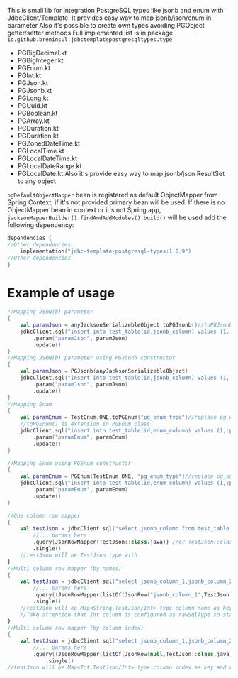 This is small lib for integration PostgreSQL types like jsonb and enum with JdbcClient/Template.
It provides easy way to map  jsonb/json/enum in parameter
Also it's possible to create own types avoiding PGObject getter/setter methods
Full implemented list is in package `io.github.breninsul.jdbctemplatepostgresqltypes.type`
 - PGBigDecimal.kt
 - PGBigInteger.kt
 - PGEnum.kt
 - PGInt.kt
 - PGJson.kt
 - PGJsonb.kt
 - PGLong.kt
 - PGUuid.kt
 - PGBoolean.kt
 - PGArray.kt 
 - PGDuration.kt
 - PGDuration.kt
 - PGZonedDateTime.kt
 - PGLocalTime.kt
 - PGLocalDateTime.kt
 - PGLocalDateRange.kt
 - PGLocalDate.kt
Also it's provide easy way to map jsonb/json ResultSet to any object

`pgDefaultObjectMapper` bean is registered as default ObjectMapper from Spring Context, if it's not provided primary bean will be used.
If there is no ObjectMapper bean in context or it's not Spring app,  `jacksonMapperBuilder().findAndAddModules().build()` will be used
add the following dependency:

````kotlin
dependencies {
//Other dependencies
    implementation("jdbc-template-postgresql-types:1.0.9")
//Other dependencies
}

````
# Example of usage
````kotlin
//Mapping JSON(b) parameter
{
    val paramJson = anyJacksonSerializebleObject.toPGJsonb()//toPGJsonb() is extension in PGJsonb class
    jdbcClient.sql("insert into test_table(id,jsonb_column) values (1,:paramJson)")
        .param("paramJson", paramJson)
        .update()
}
//Mapping JSON(b) parameter using PGJsonb constructor
{
    val paramJson = PGJsonb(anyJacksonSerializebleObject)
    jdbcClient.sql("insert into test_table(id,jsonb_column) values (1,:paramJson)")
        .param("paramJson", paramJson)
        .update()
}
//Mapping Enum
{
    val paramEnum = TestEnum.ONE.toPGEnum("pg_enum_type")//replace pg_enum_type with your real PG custom enum type
    //toPGEnum() is extension in PGEnum class
    jdbcClient.sql("insert into test_table(id,enum_column) values (1,:paramEnum)")
        .param("paramEnum", paramEnum)
        .update()
}

//Mapping Enum using PGEnum constructor
{
    val paramEnum = PGEnum(TestEnum.ONE, "pg_enum_type")//replace pg_enum_type with your real PG custom enum type
    jdbcClient.sql("insert into test_table(id,enum_column) values (1,:paramEnum)")
        .param("paramEnum", paramEnum)
        .update()
}

//One column row mapper
{
    val testJson = jdbcClient.sql("select jsonb_column from test_table where ... ")
        //... params here
        .query(JsonRowMapper(TestJson::class.java)) //or TestJson::class.toRowMapper()
        .single()
    //testJson will be TestJson type with 
}
//Multi column row mapper (by names)
{
    val testJson = jdbcClient.sql("select jsonb_column_1,jsonb_column_2,int_column from test_table where ... ")
        //... params here
        .query((JsonRowMapper(listOf(JsonRow("jsonb_column_1",TestJson::class.java),JsonRow("jsonb_column_2",TestJson::class.java),JsonRow("int_column",Int::class.java,true))))
        .single()
    //testJson will be Map<String,TestJson/Int> type column name as key and value as value 
    //Take attention that Int column is configured as rawSqlType so standard JDBC mechanism is used to map it
}
//Multi column row mapper (by column index)
{
    val testJson = jdbcClient.sql("select jsonb_column_1,jsonb_column_2,int_column from test_table where ... ")
        //... params here
        .query((JsonRowMapper(listOf(JsonRow(null,TestJson::class.java),JsonRow(null,TestJson::class.java),JsonRow("null,Int::class.java,true))))
            .single()
//testJson will be Map<Int,TestJson/Int> type column index as key and value as value 
````
